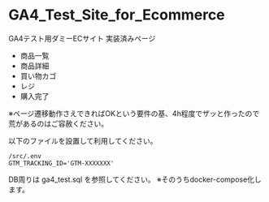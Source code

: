 # GA4_Test_Site_for_Ecommerce
GA4テスト用ダミーECサイト
実装済みページ
 - 商品一覧
 - 商品詳細
 - 買い物カゴ
 - レジ
 - 購入完了

※ページ遷移動作さえできればOKという要件の基、4h程度でザッと作ったので荒があるのはご容赦ください。

以下のファイルを設置して利用してください。
```
/src/.env
GTM_TRACKING_ID='GTM-XXXXXXX'
```

DB周りは ga4_test.sql を参照してください。
※そのうちdocker-compose化します。
